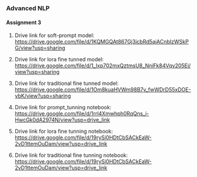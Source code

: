 ### Advanced NLP
#### Assignment 3

1. Drive link for soft-prompt model: https://drive.google.com/file/d/1KQMGQAt867Gj3icbRd5ajACnbIzWSkPG/view?usp=sharing

2. Drive link for lora fine tunned model: https://drive.google.com/file/d/1_Ixp702mxQztmsU8_NniFk84Vqy205Ei/view?usp=sharing

3. Drive link for traditional fine tunned model: https://drive.google.com/file/d/1Om8kuaHVWm98B7v_fwWDrD55xDOE-vbK/view?usp=sharing

4. Drive link for prompt_tunning notebook: https://drive.google.com/file/d/1rrl4Xmwhph0RqQns_i-HwcGk0dA2974N/view?usp=drive_link

5. Drive link for lora fine tunning notebook: https://drive.google.com/file/d/19rySi0HDtCbSACkEaW-2vD1ttemOuDam/view?usp=drive_link

6. Drive link for traditional fine tunning notebook: https://drive.google.com/file/d/19rySi0HDtCbSACkEaW-2vD1ttemOuDam/view?usp=drive_link
